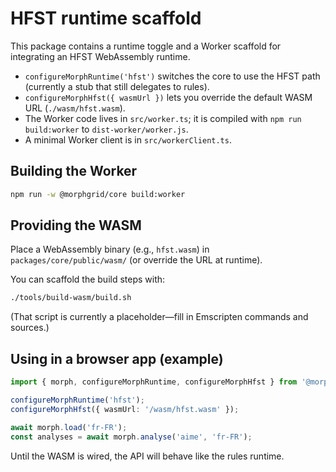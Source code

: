 # HFST runtime scaffold

This package contains a runtime toggle and a Worker scaffold for integrating an HFST WebAssembly runtime.

- `configureMorphRuntime('hfst')` switches the core to use the HFST path (currently a stub that still delegates to rules).
- `configureMorphHfst({ wasmUrl })` lets you override the default WASM URL (`./wasm/hfst.wasm`).
- The Worker code lives in `src/worker.ts`; it is compiled with `npm run build:worker` to `dist-worker/worker.js`.
- A minimal Worker client is in `src/workerClient.ts`.

## Building the Worker

```bash
npm run -w @morphgrid/core build:worker
```

## Providing the WASM

Place a WebAssembly binary (e.g., `hfst.wasm`) in `packages/core/public/wasm/` (or override the URL at runtime).

You can scaffold the build steps with:

```bash
./tools/build-wasm/build.sh
```

(That script is currently a placeholder—fill in Emscripten commands and sources.)

## Using in a browser app (example)

```ts
import { morph, configureMorphRuntime, configureMorphHfst } from '@morphgrid/core';

configureMorphRuntime('hfst');
configureMorphHfst({ wasmUrl: '/wasm/hfst.wasm' });

await morph.load('fr-FR');
const analyses = await morph.analyse('aime', 'fr-FR');
```

Until the WASM is wired, the API will behave like the rules runtime.

